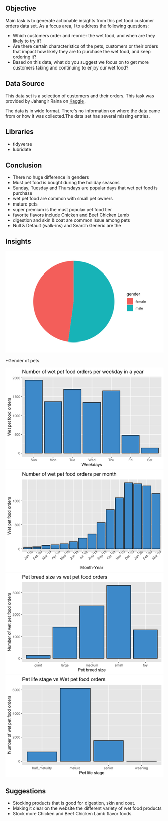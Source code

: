## Objective 

Main task is to generate actionable insights from this pet food customer orders data set.
As a focus area, I to address the following questions:

* Which customers order and reorder the wet food, and when are they likely to try it?
* Are there certain characteristics of the pets, customers or their orders that impact how likely they are to purchase the wet food, and keep ordering it?
* Based on this data, what do you suggest we focus on to get more customers taking and continuing to enjoy our wet food?


## Data Source 
This data set is a selection of customers and their orders. This task was provided by Jahangir Raina on [Kaggle](https://www.kaggle.com/jahangirraina/pet-food-customer-orders-online/tasks?taskId=2615).


The data is in wide format. There's no information on where the data came from or how it was collected.The data set has several missing entries. 

## Libraries
* tidyverse
* lubridate

## Conclusion
* There no huge difference in genders
* Must pet food is bought during the holiday seasons 
* Sunday, Tuesday and Thursdays are popular days that wet pet food is purchase 
* wet pet food are common with small pet owners 
* mature pets
* super premium is the must popular pet food tier
* favorite flavors include Chicken and Beef Chicken Lamb
* digestion and skin & coat are common issue among pets 
* Null & Default (walk-ins) and Search Generic are the

## Insights 
![](img/gender.png)

*Gender of pets.

![](img/num_wet_food_order.png)
![](img/num_of_wet_food_month.png)
![](img/pet_breed_v_wet_pet.png)
![](img/pet_life_v_wet_pet_food.png)


## Suggestions

* Stocking products that is good for digestion, skin and coat.
* Making it clear on the website the different variety of wet food  products 
* Stock more Chicken and Beef Chicken Lamb flavor foods.

